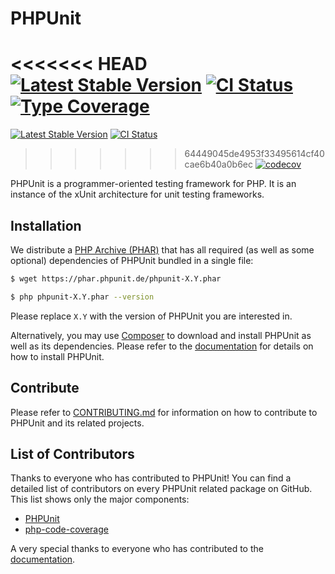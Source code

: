 # PHPUnit

<<<<<<< HEAD
[![Latest Stable Version](https://poser.pugx.org/phpunit/phpunit/v/stable.png)](https://packagist.org/packages/phpunit/phpunit)
[![CI Status](https://github.com/sebastianbergmann/phpunit/workflows/CI/badge.svg)](https://github.com/sebastianbergmann/phpunit/actions)
[![Type Coverage](https://shepherd.dev/github/sebastianbergmann/phpunit/coverage.svg)](https://shepherd.dev/github/sebastianbergmann/phpunit)
=======
[![Latest Stable Version](https://poser.pugx.org/phpunit/phpunit/v)](https://packagist.org/packages/phpunit/phpunit)
[![CI Status](https://github.com/sebastianbergmann/phpunit/workflows/CI/badge.svg)](https://github.com/sebastianbergmann/phpunit/actions)
>>>>>>> 64449045de4953f33495614cf40cae6b40a0b6ec
[![codecov](https://codecov.io/gh/sebastianbergmann/phpunit/branch/main/graph/badge.svg)](https://codecov.io/gh/sebastianbergmann/phpunit)

PHPUnit is a programmer-oriented testing framework for PHP. It is an instance of the xUnit architecture for unit testing frameworks.

## Installation

We distribute a [PHP Archive (PHAR)](https://php.net/phar) that has all required (as well as some optional) dependencies of PHPUnit bundled in a single file:

```bash
$ wget https://phar.phpunit.de/phpunit-X.Y.phar

$ php phpunit-X.Y.phar --version
```

Please replace `X.Y` with the version of PHPUnit you are interested in.

Alternatively, you may use [Composer](https://getcomposer.org/) to download and install PHPUnit as well as its dependencies. Please refer to the [documentation](https://phpunit.de/documentation.html) for details on how to install PHPUnit.

## Contribute

Please refer to [CONTRIBUTING.md](https://github.com/sebastianbergmann/phpunit/blob/main/.github/CONTRIBUTING.md) for information on how to contribute to PHPUnit and its related projects.

## List of Contributors

Thanks to everyone who has contributed to PHPUnit! You can find a detailed list of contributors on every PHPUnit related package on GitHub. This list shows only the major components:

* [PHPUnit](https://github.com/sebastianbergmann/phpunit/graphs/contributors)
* [php-code-coverage](https://github.com/sebastianbergmann/php-code-coverage/graphs/contributors)

A very special thanks to everyone who has contributed to the [documentation](https://github.com/sebastianbergmann/phpunit-documentation-english/graphs/contributors).
